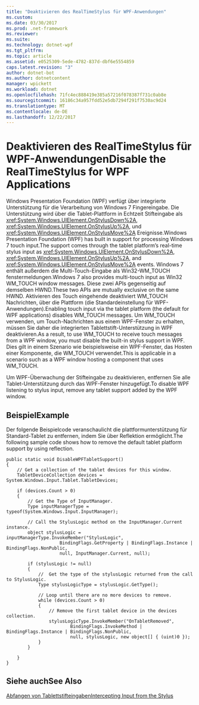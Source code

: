 ```yaml
---
title: "Deaktivieren des RealTimeStylus für WPF-Anwendungen"
ms.custom: 
ms.date: 03/30/2017
ms.prod: .net-framework
ms.reviewer: 
ms.suite: 
ms.technology: dotnet-wpf
ms.tgt_pltfrm: 
ms.topic: article
ms.assetid: e0525309-5ede-4782-837d-dbf6e5554859
caps.latest.revision: "3"
author: dotnet-bot
ms.author: dotnetcontent
manager: wpickett
ms.workload: dotnet
ms.openlocfilehash: 71fc4ec888419e385a57216f078387f731c0ab8e
ms.sourcegitcommit: 16186c34a957fdd52e5db7294f291f7530ac9d24
ms.translationtype: MT
ms.contentlocale: de-DE
ms.lasthandoff: 12/22/2017
---
```

# <a name="disable-the-realtimestylus-for-wpf-applications"></a><span data-ttu-id="ddeca-102">Deaktivieren des RealTimeStylus für WPF-Anwendungen</span><span class="sxs-lookup"><span data-stu-id="ddeca-102">Disable the RealTimeStylus for WPF Applications</span></span>
<span data-ttu-id="ddeca-103">Windows Presentation Foundation (WPF) verfügt über integrierte Unterstützung für die Verarbeitung von Windows 7 Fingereingabe. Die Unterstützung wird über die Tablet-Plattform in Echtzeit Stifteingabe als <xref:System.Windows.UIElement.OnStylusDown%2A>, <xref:System.Windows.UIElement.OnStylusUp%2A>, und <xref:System.Windows.UIElement.OnStylusMove%2A> Ereignisse.</span><span class="sxs-lookup"><span data-stu-id="ddeca-103">Windows Presentation Foundation (WPF) has built in support for processing Windows 7 touch input.The support comes through the tablet platform’s real-time stylus input as <xref:System.Windows.UIElement.OnStylusDown%2A>, <xref:System.Windows.UIElement.OnStylusUp%2A>, and <xref:System.Windows.UIElement.OnStylusMove%2A> events.</span></span> <span data-ttu-id="ddeca-104">Windows 7 enthält außerdem die Multi-Touch-Eingabe als Win32-WM_TOUCH fenstermeldungen.</span><span class="sxs-lookup"><span data-stu-id="ddeca-104">Windows 7 also provides multi-touch input as Win32 WM_TOUCH window messages.</span></span> <span data-ttu-id="ddeca-105">Diese zwei APIs gegenseitig auf demselben HWND.</span><span class="sxs-lookup"><span data-stu-id="ddeca-105">These two APIs are mutually exclusive on the same HWND.</span></span> <span data-ttu-id="ddeca-106">Aktivieren des Touch eingehende deaktiviert WM_TOUCH Nachrichten, über die Plattform (die Standardeinstellung für WPF-Anwendungen).</span><span class="sxs-lookup"><span data-stu-id="ddeca-106">Enabling touch input via the tablet platform (the default for WPF applications) disables WM_TOUCH messages.</span></span> <span data-ttu-id="ddeca-107">Um WM_TOUCH verwenden, um Touch-Nachrichten aus einem WPF-Fenster zu erhalten, müssen Sie daher die integrierten Tablettstift-Unterstützung in WPF deaktivieren.</span><span class="sxs-lookup"><span data-stu-id="ddeca-107">As a result, to use WM_TOUCH to receive touch messages from a WPF window, you must disable the built-in stylus support in WPF.</span></span> <span data-ttu-id="ddeca-108">Dies gilt in einem Szenario wie beispielsweise ein WPF-Fenster, das Hosten einer Komponente, die WM_TOUCH verwendet.</span><span class="sxs-lookup"><span data-stu-id="ddeca-108">This is applicable in a scenario such as a WPF window hosting a component that uses WM_TOUCH.</span></span>  
  
 <span data-ttu-id="ddeca-109">Um WPF-Überwachung der Stifteingabe zu deaktivieren, entfernen Sie alle Tablet-Unterstützung durch das WPF-Fenster hinzugefügt.</span><span class="sxs-lookup"><span data-stu-id="ddeca-109">To disable WPF listening to stylus input, remove any tablet support added by the WPF window.</span></span>  
  
## <a name="example"></a><span data-ttu-id="ddeca-110">Beispiel</span><span class="sxs-lookup"><span data-stu-id="ddeca-110">Example</span></span>  
 <span data-ttu-id="ddeca-111">Der folgende Beispielcode veranschaulicht die plattformunterstützung für Standard-Tablet zu entfernen, indem Sie über Reflektion ermöglicht.</span><span class="sxs-lookup"><span data-stu-id="ddeca-111">The following sample code shows how to remove the default tablet platform support by using reflection.</span></span>  
  
```  
public static void DisableWPFTabletSupport()  
{  
    // Get a collection of the tablet devices for this window.    
    TabletDeviceCollection devices = System.Windows.Input.Tablet.TabletDevices;  
  
    if (devices.Count > 0)  
    {     
        // Get the Type of InputManager.  
        Type inputManagerType = typeof(System.Windows.Input.InputManager);  
  
        // Call the StylusLogic method on the InputManager.Current instance.  
        object stylusLogic = inputManagerType.InvokeMember("StylusLogic",  
                    BindingFlags.GetProperty | BindingFlags.Instance | BindingFlags.NonPublic,  
                    null, InputManager.Current, null);  
  
        if (stylusLogic != null)  
        {  
            //  Get the type of the stylusLogic returned from the call to StylusLogic.  
            Type stylusLogicType = stylusLogic.GetType();  
  
            // Loop until there are no more devices to remove.  
            while (devices.Count > 0)  
            {  
                // Remove the first tablet device in the devices collection.  
                stylusLogicType.InvokeMember("OnTabletRemoved",  
                        BindingFlags.InvokeMethod | BindingFlags.Instance | BindingFlags.NonPublic,  
                        null, stylusLogic, new object[] { (uint)0 });  
            }                  
        }  
  
    }  
}  
```  
  
## <a name="see-also"></a><span data-ttu-id="ddeca-112">Siehe auch</span><span class="sxs-lookup"><span data-stu-id="ddeca-112">See Also</span></span>  
 [<span data-ttu-id="ddeca-113">Abfangen von Tablettstifteingaben</span><span class="sxs-lookup"><span data-stu-id="ddeca-113">Intercepting Input from the Stylus</span></span>](../../../../docs/framework/wpf/advanced/intercepting-input-from-the-stylus.md)
